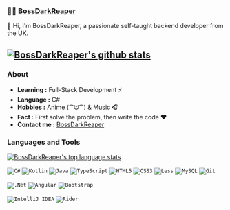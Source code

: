 ###  :man_technologist:  [BossDarkReaper](https://johncarkeek.work)

👋 Hi, I'm BossDarkReaper, a passionate self-taught backend developer from the UK. 

[![BossDarkReaper's github stats](https://github-readme-stats-bossdarkreaper.vercel.app/api?username=BossDarkReaper&show_icons=true&title_color=fff&icon_color=79ff97&text_color=9f9f9f&bg_color=151515&count_private=true&hide=stars)](https://github.com/BossDarkReaper)
---------------------------------------------------------------------------------------------------------------------------------------------------------------------------------


### About

-  **Learning :** Full-Stack Development :zap:   
-  **Language :** C#
-  **Hobbies :** Anime (⁀ᗢ⁀) & Music :headphones:
-  **Fact :** First solve the problem, then write the code :heart:
-  **Contact me :** [BossDarkReaper](mailto:john@johncarkeek.work)


### Languages and Tools

[![BossDarkReaper's top language stats](https://github-readme-stats-bossdarkreaper.vercel.app/api/top-langs?username=BossDarkReaper&exclude_repo=DarkRP-Server&title_color=fff&icon_color=79ff97&text_color=9f9f9f&bg_color=151515)](https://github.com/BossDarkReaper)

<code><img alt="C#" src="https://img.shields.io/badge/c%23-%23239120.svg?style=for-the-badge&logo=c-sharp&logoColor=white"/></code>
<code><img alt="Kotlin" src="https://img.shields.io/badge/kotlin-%230095D5.svg?style=for-the-badge&logo=kotlin&logoColor=white"/></code>
<code><img alt="Java" src="https://img.shields.io/badge/java-%23ED8B00.svg?style=for-the-badge&logo=java&logoColor=white"/></code>
<code><img alt="TypeScript" src="https://img.shields.io/badge/typescript-%23007ACC.svg?style=for-the-badge&logo=typescript&logoColor=white"/></code>
<code><img alt="HTML5" src="https://img.shields.io/badge/html5-%23E34F26.svg?style=for-the-badge&logo=html5&logoColor=white"/></code>
<code><img alt="CSS3" src="https://img.shields.io/badge/css3-%231572B6.svg?style=for-the-badge&logo=css3&logoColor=white"/></code>
<code><img alt="Less" src="https://img.shields.io/badge/less-%231572B6.svg?style=for-the-badge&logo=less&logoColor=white"/></code>
<code><img alt="MySQL" src="https://img.shields.io/badge/mysql-%2300f.svg?style=for-the-badge&logo=mysql&logoColor=white"/></code>
<code><img alt="Git" src="https://img.shields.io/badge/git-%23F05033.svg?style=for-the-badge&logo=git&logoColor=white"/></code>

<code><img alt=".Net" src="https://img.shields.io/badge/.NET-5C2D91?style=for-the-badge&logo=.net&logoColor=white"/></code>
<code><img alt="Angular" src="https://img.shields.io/badge/angular-%23DD0031.svg?style=for-the-badge&logo=angular&logoColor=white"/></code>
<code><img alt="Bootstrap" src="https://img.shields.io/badge/bootstrap-%23563D7C.svg?style=for-the-badge&logo=bootstrap&logoColor=white"/></code>

<code><img alt="IntelliJ IDEA" src="https://img.shields.io/badge/IntelliJIDEA-000000.svg?style=for-the-badge&logo=intellij-idea&logoColor=white"/></code>
<code><img alt="Rider" src="https://img.shields.io/badge/rider-143?style=for-the-badge&logo=rider&logoColor=black&color=black&labelColor=blue"/></code>
